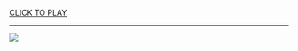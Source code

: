 
<a href="https://premium76.site?title=cupcake_game_unblocked&ref=13M">CLICK TO PLAY</a></h3>
<hr>

<a href="https://premium76.site?title=cupcake_game_unblocked&ref=13M"><img src="https://clearcache.store/games.png"></a>


